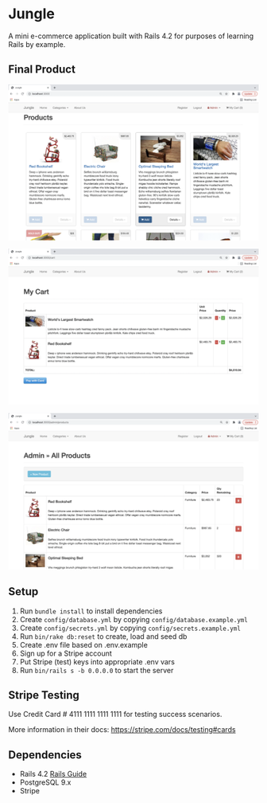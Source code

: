 # Jungle

A mini e-commerce application built with Rails 4.2 for purposes of learning Rails by example.


## Final Product

!["Home Page"](https://github.com/anju-kumaran/jungle-rails/blob/master/docs/home-page.png)

!["My Cart"](https://github.com/anju-kumaran/jungle-rails/blob/master/docs/my-cart.png)

!["Admin - List All Products"](https://github.com/anju-kumaran/jungle-rails/blob/master/docs/admin-products.png)



## Setup

1. Run `bundle install` to install dependencies
2. Create `config/database.yml` by copying `config/database.example.yml`
3. Create `config/secrets.yml` by copying `config/secrets.example.yml`
4. Run `bin/rake db:reset` to create, load and seed db
5. Create .env file based on .env.example
6. Sign up for a Stripe account
7. Put Stripe (test) keys into appropriate .env vars
8. Run `bin/rails s -b 0.0.0.0` to start the server

## Stripe Testing

Use Credit Card # 4111 1111 1111 1111 for testing success scenarios.

More information in their docs: <https://stripe.com/docs/testing#cards>

## Dependencies

* Rails 4.2 [Rails Guide](http://guides.rubyonrails.org/v4.2/)
* PostgreSQL 9.x
* Stripe
